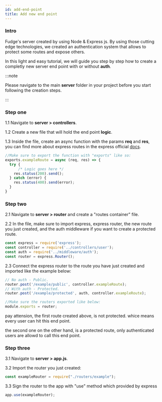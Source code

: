 ```yaml
---
id: add-end-point
title: Add new end point
---
```


### Intro

Fudge's server created by using Node & Express js.
By using those cutting edge technologies, we created an authentication system that allows to 
protect some routes and expose others.

In this light and easy tutorial, we will guide you step by step how to create a completly new server end point with or without **auth**.


:::note

Please navigate to the main **server** folder in your project before you start following the creation steps.

:::

### Step one

1.1 Navigate to **server > controllers**.

1.2 Create a new file that will hold the end point **logic**.

1.3 Inside the file, create an async function with the params **req** and **res**, you can find more about express routes in the express official [docs](http://expressjs.com).

```javascript
//Make sure to export the function with "exports" like so:
exports.exampleRoute = async (req, res) => {
  try {
      /* Logic goes here */
    res.status(200).send();
  } catch (error) {
    res.status(400).send(error);
  }
}
```


### Step two

2.1 Navigate to **server > router** and create a "routes container" file.

2.2  In the file, make sure to import express, express router, the new route you just created, and the auth middleware if you want to create a protected route.

```javascript
const express = require('express');
const controller = require('../controllers/user');
const auth = require('../middleware/auth');
const router = express.Router();
```

2.3 Connect the express router to the route you have just created and imported like the example below:

```javascript
// No auth - Public.
router.post('/example/public', controller.exampleRoute);
// With auth - Protected.
router.post('/example/protected', auth, controller.exampleRoute);

//Make sure the routers exported like below:
module.exports = router;
```

pay attension, the first route created above, is not protected.
whice means every user can hit this end point.

the second one on the other hand, is a protected route, only authenticated users are allowd to call this
end point.

### Step three

3.1 Navigate to **server > app.js**.

3.2 Import the router you just created:

```javascript
const exampleRouter = require("./routers/example");
```

3.3 Sign the router to the app with "use" method which provided by express

```javascript
app.use(exampleRouter);
```
